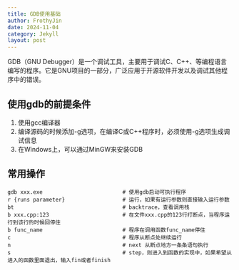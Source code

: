 ```yaml
---
title: GDB使用基础
author: FrothyJin
date: 2024-11-04
category: Jekyll
layout: post
---
```


GDB（GNU Debugger）是一个调试工具，主要用于调试C、C++、等编程语言编写的程序。它是GNU项目的一部分，广泛应用于开源软件开发以及调试其他程序中的错误。

## 使用gdb的前提条件

1. 使用gcc编译器
1. 编译源码的时候添加-g选项，在编译C或C++程序时，必须使用-g选项生成调试信息
1. 在Windows上，可以通过MinGW来安装GDB

## 常用操作

```
gdb xxx.exe                         # 使用gdb启动可执行程序
r {runs parameter}                  # 运行，如果有运行参数则直接输入运行参数
bt                                  # backtrace，查看调用栈
b xxx.cpp:123                       # 在文件xxx.cpp的123行打断点，当程序运行到该行的时候回停住
b func_name                         # 程序在调用函数func_name停住
c                                   # 程序从断点处继续运行
n                                   # next 从断点地方一条条语句执行
s                                   # step，则进入到函数的实现中，如果希望从进入的函数里面退出，输入fin或者finish
```